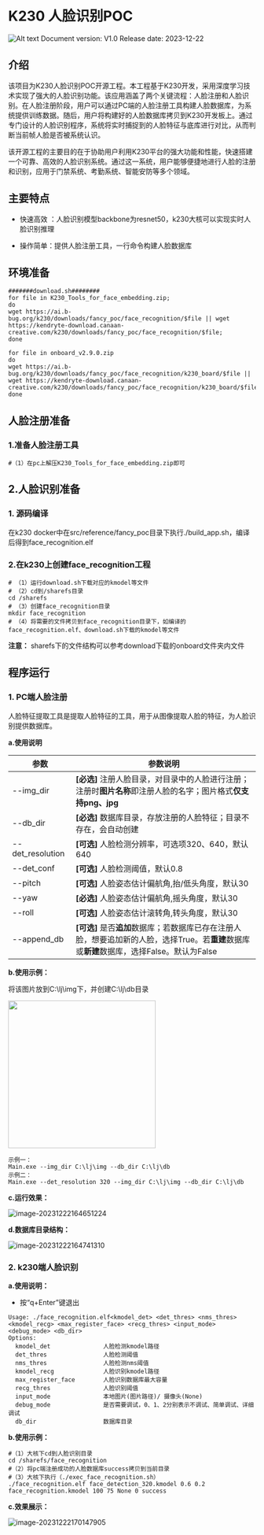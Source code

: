 # K230 人脸识别POC
![Alt text](resource/image.png)
Document version: V1.0 Release date: 2023-12-22

## 介绍
该项目为K230人脸识别POC开源工程。本工程基于K230开发，采用深度学习技术实现了强大的人脸识别功能。该应用涵盖了两个关键流程：人脸注册和人脸识别。在人脸注册阶段，用户可以通过PC端的人脸注册工具构建人脸数据库，为系统提供训练数据。随后，用户将构建好的人脸数据库拷贝到K230开发板上。通过专门设计的人脸识别程序，系统将实时捕捉到的人脸特征与底库进行对比，从而判断当前帧人脸是否被系统认识。

该开源工程的主要目的在于协助用户利用K230平台的强大功能和性能，快速搭建一个可靠、高效的人脸识别系统。通过这一系统，用户能够便捷地进行人脸的注册和识别，应用于门禁系统、考勤系统、智能安防等多个领域。

## 主要特点

- 快速高效 ：人脸识别模型backbone为resnet50，k230大核可以实现实时人脸识别推理


- 操作简单：提供人脸注册工具，一行命令构建人脸数据库

## 环境准备
    #######download.sh########
    for file in K230_Tools_for_face_embedding.zip;
    do  
    wget https://ai.b-bug.org/k230/downloads/fancy_poc/face_recognition/$file || wget https://kendryte-download.canaan-creative.com/k230/downloads/fancy_poc/face_recognition/$file;  
    done 
    
    for file in onboard_v2.9.0.zip
    do
    wget https://ai.b-bug.org/k230/downloads/fancy_poc/face_recognition/k230_board/$file || wget https://kendryte-download.canaan-creative.com/k230/downloads/fancy_poc/face_recognition/k230_board/$file;  
    done


## 人脸注册准备

### 1.准备人脸注册工具

    #（1）在pc上解压K230_Tools_for_face_embedding.zip即可

## 2.人脸识别准备

### 1. 源码编译

在k230 docker中在src/reference/fancy_poc目录下执行./build_app.sh，编译后得到face_recognition.elf

### 2.在k230上创建face_recognition工程

    # （1）运行download.sh下载对应的kmodel等文件
    # （2）cd到/sharefs目录
    cd /sharefs
    # （3）创建face_recognition目录
    mkdir face_recognition
    # （4）将需要的文件拷贝到face_recognition目录下，如编译的face_recognition.elf、download.sh下载的kmodel等文件

**注意：** sharefs下的文件结构可以参考download下载的onboard文件夹内文件

## 程序运行

### 1. PC端人脸注册

人脸特征提取工具是提取人脸特征的工具，用于从图像提取人脸的特征，为人脸识别提供数据库。

**a.使用说明**

| 参数             | 参数说明                                                     |
| ---------------- | ------------------------------------------------------------ |
| --img_dir        | **[必选]**  注册人脸目录，对目录中的人脸进行注册；注册时**图片名称**即注册人脸的名字；图片格式**仅支持png、jpg** |
| --db_dir         | **[必选]**  数据库目录，存放注册的人脸特征；目录不存在，会自动创建 |
| --det_resolution | **[可选]** 人脸检测分辨率，可选项320、640，默认640           |
| --det_conf       | **[可选]** 人脸检测阈值，默认0.8                             |
| --pitch          | **[可选]** 人脸姿态估计偏航角,抬/低头角度，默认30            |
| --yaw            | **[必选]** 人脸姿态估计偏航角,摇头角度，默认30               |
| --roll           | **[可选]** 人脸姿态估计滚转角,转头角度，默认30               |
| --append_db      | **[可选]**  是否**追加**数据库；若数据库已存在注册人脸，想要追加新的人脸，选择True。若**重建**数据库或**新建**数据库，选择False。默认为False |

**b.使用示例：**

将该图片放到C:\lj\img下，并创建C:\lj\db目录

<img src="resource/registered_face.jpg" width="300" height="300">

```plaintext
示例一：
Main.exe --img_dir C:\lj\img --db_dir C:\lj\db
示例二：
Main.exe --det_resolution 320 --img_dir C:\lj\img --db_dir C:\lj\db
```

**c.运行效果：**

![image-20231222164651224](resource/image-20231222164651224.png)

**d.数据库目录结构：**

![image-20231222164741310](resource/image-20231222164741310.png)

### 2. k230端人脸识别

**a.使用说明：**

- 按“q+Enter”键退出

```plaintext
Usage: ./face_recognition.elf<kmodel_det> <det_thres> <nms_thres> <kmodel_recg> <max_register_face> <recg_thres> <input_mode> <debug_mode> <db_dir>
Options:
  kmodel_det               人脸检测kmodel路径
  det_thres                人脸检测阈值
  nms_thres                人脸检测nms阈值
  kmodel_recg              人脸识别kmodel路径
  max_register_face        人脸识别数据库最大容量
  recg_thres               人脸识别阈值
  input_mode               本地图片(图片路径)/ 摄像头(None)
  debug_mode               是否需要调试，0、1、2分别表示不调试、简单调试、详细调试
  db_dir                   数据库目录
```

**b.使用示例：**

```
#（1）大核下cd到人脸识别目录
cd /sharefs/face_recognition
#（2）将pc端注册成功的人脸数据库success拷贝到当前目录
#（3）大核下执行（./exec_face_recognition.sh）
./face_recognition.elf face_detection_320.kmodel 0.6 0.2 face_recognition.kmodel 100 75 None 0 success
```

**c.效果展示：**

![image-20231222170147905](resource/20240131-101746.jpg)

